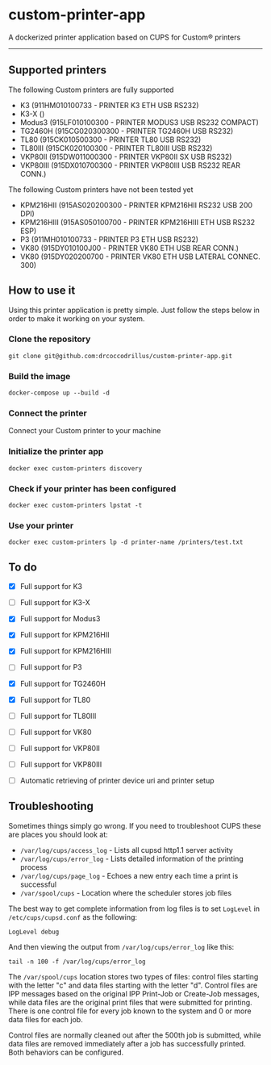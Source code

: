 # custom-printer-app

A dockerized printer application based on CUPS for Custom® printers

***

## Supported printers

The following Custom printers are fully supported

- K3            (911HM010100733 - PRINTER K3 ETH USB RS232)
- K3-X          ()
- Modus3        (915LF010100300 - PRINTER MODUS3 USB RS232 COMPACT)
- TG2460H       (915CG020300300 - PRINTER TG2460H USB RS232)
- TL80          (915CK010500300 - PRINTER TL80 USB RS232)
- TL80III       (915CK020100300 - PRINTER TL80III USB RS232)
- VKP80II       (915DW011000300 - PRINTER VKP80II SX USB RS232)
- VKP80III      (915DX010700300 - PRINTER VKP80III USB RS232 REAR CONN.)

The following Custom printers have not been tested yet
- KPM216HII     (915AS020200300 - PRINTER KPM216HII RS232 USB 200 DPI)
- KPM216HIII    (915AS050100700 - PRINTER KPM216HIII ETH USB RS232 ESP)
- P3            (911MH010100733 - PRINTER P3 ETH USB RS232)
- VK80          (915DY010100J00 - PRINTER VK80 ETH USB REAR CONN.)
- VK80          (915DY020200700 - PRINTER VK80 ETH USB LATERAL CONNEC. 300)

## How to use it

Using this printer application is pretty simple. Just follow the steps below in order to make it working on your system.

### Clone the repository

`git clone git@github.com:drcoccodrillus/custom-printer-app.git`

### Build the image

`docker-compose up --build -d`

### Connect the printer

Connect your Custom printer to your machine

### Initialize the printer app

`docker exec custom-printers discovery`

### Check if your printer has been configured

`docker exec custom-printers lpstat -t`

### Use your printer

`docker exec custom-printers lp -d printer-name /printers/test.txt`

## To do

- [x] Full support for K3
- [ ] Full support for K3-X
- [x] Full support for Modus3
- [x] Full support for KPM216HII
- [x] Full support for KPM216HIII
- [ ] Full support for P3
- [x] Full support for TG2460H
- [x] Full support for TL80
- [ ] Full support for TL80III
- [ ] Full support for VK80
- [ ] Full support for VKP80II
- [ ] Full support for VKP80III
- [ ] Automatic retrieving of printer device uri and printer setup 


## Troubleshooting

Sometimes things simply go wrong. If you need to troubleshoot CUPS these are places you should look at:
- `/var/log/cups/access_log` - Lists all cupsd http1.1 server activity
- `/var/log/cups/error_log` - Lists detailed information of the printing process
- `/var/log/cups/page_log` - Echoes a new entry each time a print is successful
- `/var/spool/cups` - Location where the scheduler stores job files


The best way to get complete information from log files is to set `LogLevel` in `/etc/cups/cupsd.conf` as the following:

```
LogLevel debug
```

And then viewing the output from `/var/log/cups/error_log` like this:
```
tail -n 100 -f /var/log/cups/error_log
```

The `/var/spool/cups` location stores two types of files: control files starting with the letter "c" and data files starting with the letter "d". Control files are IPP messages based on the original IPP Print-Job or Create-Job messages, while data files are the original print files that were submitted for printing. There is one control file for every job known to the system and 0 or more data files for each job.

Control files are normally cleaned out after the 500th job is submitted, while data files are removed immediately after a job has successfully printed. Both behaviors can be configured.

